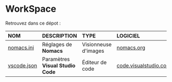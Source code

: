# WorkSpace

Retrouvez dans ce dépot :

|NOM|DESCRIPTION|TYPE|LOGICIEL|
|:--|:--|:--|:--|
|[nomacs.ini](https://github.com/jasonchampagne/WorkSpace/blob/master/nomacs.ini)|Réglages de **Nomacs**|Visionneuse d'images|[nomacs.org](https://nomacs.org)|
|[vscode.json](https://github.com/jasonchampagne/WorkSpace/blob/master/vscode.json)|Paramètres **Visual Studio Code**|Éditeur de code|[code.visualstudio.com](https://code.visualstudio.com)|
